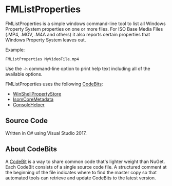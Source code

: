 # FMListProperties
FMListProperties is a simple windows command-line tool to list all Windows Property System properties on one or more files. For ISO Base Media Files (.MP4, .MOV, .M4A and others) it also reports certain properties that Windows Property System leaves out.

Example:

    FMListProperties MyVideoFile.mp4

Use the `-h` command-line option to print help text including all of the available options.

FMListProperties uses the following [CodeBits](http://www.filemeta.org/CodeBit.html):

* [WinShellPropertyStore](https://github.com/FileMeta/WinShellPropertyStore)
* [IsomCoreMetadata](https://github.com/FileMeta/IsomCoreMetadata)
* [ConsoleHelper](https://github.com/FileMeta/ConsoleHelper)

## Source Code
Written in C# using Visual Studio 2017.

## About CodeBits
A [CodeBit](http://FileMeta.org/CodeBit.html) is a way to share common code that's lighter weight than NuGet. Each CodeBit consists of a single source code file. A structured comment at the beginning of the file indicates where to find the master copy so that automated tools can retrieve and update CodeBits to the latest version.